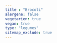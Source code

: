 ```yaml
---
title : "Brocoli"
alergene: false
vegetarien: true
vegan: true
type: "legumes"
sitemap_exclude: true
--- 
```

